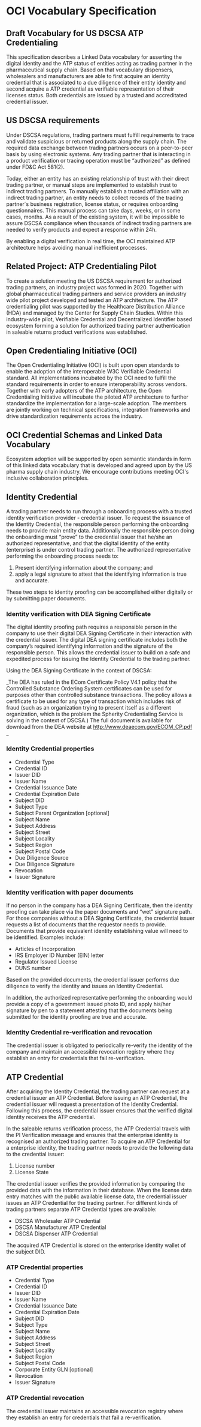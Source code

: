 # OCI Vocabulary Specification

## Draft Vocabulary for US DSCSA ATP Credentialing

This specification describes a Linked Data vocabulary for asserting the digital identity and the ATP status of entities acting as trading partner in the pharmaceutical supply chain. Based on that vocabulary dispensers, wholesalers and manufacturers are able to first acquire an identity credential that is associated to a due diligence of their entity identity and second acquire a ATP credential as verifiable representation of their licenses status. Both credentials are issued by a trusted and accreditated credential issuer.

## US DSCSA requirements

Under DSCSA regulations, trading partners must fulfill requirements to trace and validate suspicious or returned products along the supply chain. The required data exchange between trading partners occurs on a peer-to-peer basis by using electronic systems. Any trading partner that is interacting in a product verification or tracing operation must be “authorized” as defined under FD&C Act 581(2).

Today, either an entity has an existing relationship of trust with their direct trading partner, or manual steps are implemented to establish trust to indirect trading partners. To manually establish a trusted affiliation with an indirect trading partner, an entity needs to collect records of the trading partner´s business registration, license status, or requires onboarding questionnaires. This manual process can take days, weeks, or in some cases, months. As a result of the existing system, it will be impossible to assure DSCSA compliance when thousands of indirect trading partners are needed to verify products and expect a response within 24h.

By enabling a digital verification in real time, the OCI maintained ATP architecture helps avoiding manual inefficient processes. 

## Related Project: ATP Credentialing Pilot

To create a solution meeting the US DSCSA requirement for authorized trading partners, an industry project was formed in 2020. Together with global pharmaceutical trading partners and service providers an industry wide pilot project developed and tested an ATP architecture. The ATP credentialing pilot was supported by the Healthcare Distribution Alliance (HDA) and managed by the Center for Supply Chain Studies. Within this industry-wide pilot, Verifiable Credential and Decentralized Identifier based ecosystem forming a solution for authorized trading partner authentication in saleable returns product verifications was established. 

## Open Credentialing Initiative (OCI)

The Open Credentialing Initiative (OCI) is built upon open standards to enable the adoption of the interoperable W3C Verifiable Credential standard. All implementations incubated by the OCI need to fulfill the standard requirements in order to ensure interoperability across vendors. Together with early adopters of the ATP architecture, the Open Credentialing Initiative will incubate the piloted ATP architecture to further standardize the implementation for a large-scale adoption. The members are jointly working on technical specifications, integration frameworks and drive standardization requirements across the industry.

## OCI Credential Schemas and Linked Data Vocabulary

Ecosystem adoption will be supported by open semantic standards in form of this linked data vocabulary that is developed and agreed upon by the US pharma supply chain industry. We encourage contributions meeting OCI's inclusive collaboration principles. 

## Identity Credential
A trading partner needs to run through a onboarding process with a trusted identity verification provider - credential issuer. To request the issuance of the Identity Credential, the responsible person performing the onboarding needs to provide main entity data. Additionally the responsible person doing the onboarding must “prove” to the credential issuer that he/she an authorized representative, and that the digital identity of the entity (enterprise) is under control trading partner. The authorized representative performing the onboarding process needs to:

1. Present identifying information about the company; and
2. apply a legal signature to attest that the identifying information is true and accurate.

These two steps to identity proofing can be accomplished either digitally or by submitting paper documents.

### Identity verification with DEA Signing Certificate

The digital identity proofing path requires a responsible person in the company to use their digital DEA Signing Certificate in their interaction with the credential issuer.
The digital DEA signing certificate includes both the company’s required identifying information and the signature of the responsible person. This allows the credential issuer to build on a safe and expedited process for issuing the Identity Credential to the trading partner.

Using the DEA Signing Certificate in the context of DSCSA:

_The DEA has ruled in the ECom Certificate Policy V4.1 policy that the Controlled Substance Ordering System certificates can be used for purposes other than controlled substance transactions. The policy allows a certificate to be used for any type of transaction which includes risk of fraud (such as an organization trying to present itself as a different organization, which is the problem the Spherity Credentialing Service is solving in the context of DSCSA.) The full document is available for download from the DEA website at <http://www.deaecom.gov/ECOM_CP.pdf>
_

### Identity Credential properties

- Credential Type
- Credential ID
- Issuer DID
- Issuer Name
- Credential Issuance Date
- Credential Expiration Date
- Subject DID
- Subject Type
- Subject Parent Organization [optional]
- Subject Name
- Subject Address
- Subject Street
- Subject Locality
- Subject Region
- Subject Postal Code
- Due Diligence Source
- Due Diligence Signature
- Revocation
- Issuer Signature

### Identity verification with paper documents

If no person in the company has a DEA Signing Certificate, then the identity proofing can take place via the paper documents and “wet” signature path.
For those companies without a DEA Signing Certificate, the credential issuer requests a list of documents that the requestor needs to provide. Documents that provide equivalent identity establishing value will need to be identified. Examples include:

- Articles of Incorporation
- IRS Employer ID Number (EIN) letter
- Regulator Issued License
- DUNS number

Based on the provided documents, the credential issuer performs due diligence to verify the identity and issues an Identity Credential.

In addition, the authorized representative performing the onboarding would provide a copy of a government issued photo ID, and apply his/her signature by pen to a statement attesting that the documents being submitted for the identity proofing are true and accurate.

### Identity Credential re-verification and revocation

The credential issuer is obligated to periodically re-verify the identity of the company and maintain an accessible revocation registry where they establish an entry for credentials that fail re-verification.

## ATP Credential

After acquiring the Identity Credential, the trading partner can request at a credential issuer an ATP Credential. Before issuing an ATP Credential, the credential issuer will request a presentation of the Identity Credential. Following this process, the credential issuer ensures that the verified digital identity receives the ATP credential.

In the saleable returns verification process, the ATP Credential travels with the PI Verification message and ensures that the enterprise identity is recognised an authorized trading partner. To acquire an ATP Credential for a enterprise identity, the trading partner needs to provide the following data to the credential issuer:

1. License number
2. License State

The credential issuer verifies the provided information by comparing the provided data with the information in their database. When the license data entry matches with the public available license data, the credential issuer issues an ATP Credential for the trading partner. For different kinds of trading partners separate ATP Credential types are available:

- DSCSA Wholesaler ATP Credential
- DSCSA Manufacturer ATP Credential
- DSCSA Dispenser ATP Credential

The acquired ATP Credential is stored on the enterprise identity wallet of the subject DID.

### ATP Credential properties

- Credential Type
- Credential ID
- Issuer DID
- Issuer Name
- Credential Issuance Date
- Credential Expiration Date
- Subject DID
- Subject Type
- Subject Name
- Subject Address
- Subject Street
- Subject Locality
- Subject Region
- Subject Postal Code
- Corporate Entity GLN [optional]
- Revocation
- Issuer Signature

### ATP Credential revocation

The credential issuer maintains an accessible revocation registry where they establish an entry for credentials that fail a re-verification.
